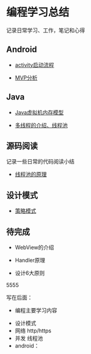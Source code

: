 # 编程学习总结
记录日常学习、工作，笔记和心得

## Android

- [activity启动流程](https://github.com/mirindalover/SummaryOfProgrammingLearning/blob/master/android/activity启动流程.md)

- [MVP分析](https://github.com/mirindalover/SummaryOfProgrammingLearning/blob/master/android/MVP.md)

## Java

- [Java虚拟机内存模型](https://github.com/mirindalover/SummaryOfProgrammingLearning/blob/master/java/虚拟机.md)

- [多线程的介绍、线程池](https://github.com/mirindalover/SummaryOfProgrammingLearning/blob/master/java/多线程.md)

##	源码阅读

记录一些日常的代码阅读小结

-	[线程池的原理](https://github.com/mirindalover/SummaryOfProgrammingLearning/blob/master/ReadTheFuckingSourceCode/ThreadPool)

##	设计模式

-	[策略模式](https://github.com/mirindalover/SummaryOfProgrammingLearning/blob/master/designPattern/%E7%AD%96%E7%95%A5%E6%A8%A1%E5%BC%8F.md)



##	待完成

-	WebView的介绍

-	Handler原理

-	设计6大原则


5555



写在后面：	

-	编程主要学习内容

*	设计模式
*	网络	http/https
*	并发	线程池
*	android：




